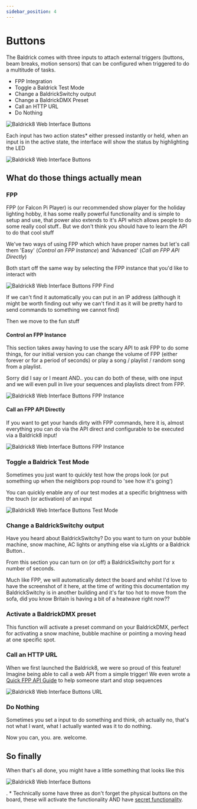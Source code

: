 ```yaml
---
sidebar_position: 4
---
```


# Buttons

The Baldrick comes with three inputs to attach external triggers (buttons, beam breaks, motion sensors) that can be configured when triggered to do a multitude of tasks.

* FPP Integration
* Toggle a Baldrick Test Mode
* Change a BaldrickSwitchy output
* Change a BaldrickDMX Preset
* Call an HTTP URL
* Do Nothing

![Baldrick8 Web Interface Buttons ](../img/web-button-advanced-clean.png)

Each input has two action states* either pressed instantly or held, when an input is in the active state, the interface will show the status by highlighting the LED

![Baldrick8 Web Interface Buttons ](../img/web-button-pressed.png)

## What do those things actually mean

### FPP 

FPP (or Falcon Pi Player) is our recommended show player for the holiday lighting hobby, it has some really powerful functionality and is simple to setup and use, that power also extends to it's API which allows people to do some really cool stuff.. But we don't think you should have to learn the API to do that cool stuff

We've two ways of using FPP which which have proper names but let's call them 'Easy' (*Control an FPP Instance*) and 'Advanced' (*Call an FPP API Directly*)

Both start off the same way by selecting the FPP instance that you'd like to interact with

![Baldrick8 Web Interface Buttons FPP Find ](../img/web-button-fpp-find.png)

If we can't find it automatically you can put in an IP address (although it might be worth finding out why we can't find it as it will be pretty hard to send commands to something we cannot find)

Then we move to the fun stuff

#### Control an FPP Instance

This section takes away having to use the scary API to ask FPP to do some things, for our initial version you can change the volume of FPP (either forever or for a period of seconds) or play a song / playlist / random song from a playlist. 

Sorry did I say or I meant AND.. you can do both of these, with one input and we will even pull in live your sequences and playlists direct from FPP.

![Baldrick8 Web Interface Buttons FPP Instance ](../img/web-button-fpp-interface-confirm.png)


#### Call an FPP API Directly

If you want to get your hands dirty with FPP commands, here it is, almost everything you can do via the API direct and configurable to be executed via a Baldrick8 input! 

![Baldrick8 Web Interface Buttons FPP Instance ](../img/web-button-fpp-command.png)

### Toggle a Baldrick Test Mode

Sometimes you just want to quickly test how the props look (or put something up when the neighbors pop round to 'see how it's going')

You can quickly enable any of our test modes at a specific brightness with the touch (or activation) of an input

![Baldrick8 Web Interface Buttons Test Mode ](../img/web-button-advanced-test-mode.png)


### Change a BaldrickSwitchy output

Have you heard about BaldrickSwitchy? Do you want to turn on your bubble machine, snow machine, AC lights or anything else via xLights or a Baldrick Button.. 

From this section you can turn on (or off) a BaldrickSwitchy port for x number of seconds.

Much like FPP, we will automatically detect the board and whilst I'd love to have the screenshot of it here, at the time of writing this documentation my BaldrickSwitchy is in another building and it's far too hot to move from the sofa, did you know Britain is having a bit of a heatwave right now?? 


### Activate a BaldrickDMX preset

This function will activate a preset command on your BaldrickDMX, perfect for activating a snow machine, bubble machine or pointing a moving head at one specific spot.

### Call an HTTP URL

When we first launched the Baldrick8, we were so proud of this feature! Imagine being able to call a web API from a simple trigger! We even wrote a [Quick FPP API Guide](../common-questions/fpp_api_commands.md) to help someone start and stop sequences 

![Baldrick8 Web Interface Buttons URL](../img/web-button-url.png)

### Do Nothing

Sometimes you set a input to do something and think, oh actually no, that's not what I want, what I actually wanted was it to do nothing.

Now you can, you. are. welcome. 


## So finally

When that's all done, you might have a little something that looks like this

![Baldrick8 Web Interface Buttons ](../img/web-interface-buttons-improved.png)


 . * Technically some have three as don't forget the physical buttons on the board, these will activate the functionality AND have [secret functionality](../board_buttons.md).